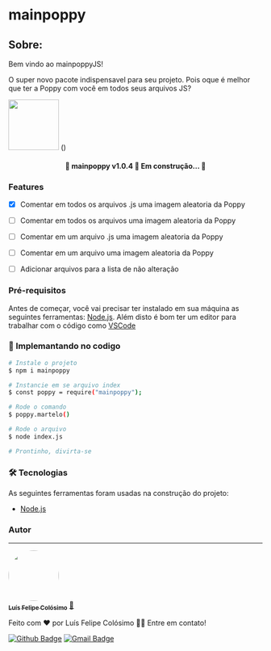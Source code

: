 # mainpoppy


## Sobre:
<p align="center">

Bem vindo ao mainpoppyJS!

O super novo pacote indispensavel para seu projeto.
Pois oque é melhor que ter a Poppy com você em todos seus arquivos JS?
</p>

 <img src="https://img.shields.io/static/v1?label=npm&message=1.0.5&color=red" width="100px;" alt=""/>
()

<h4 align="center"> 
	🚧  mainpoppy v1.0.4 🔨 Em construção...  🚧
</h4>


### Features

- [x] Comentar em todos os arquivos .js uma imagem aleatoria da Poppy
- [ ] Comentar em todos os arquivos uma imagem aleatoria da Poppy
- [ ] Comentar em um arquivo .js uma imagem aleatoria da Poppy
- [ ] Comentar em um arquivo uma imagem aleatoria da Poppy
- [ ] Adicionar arquivos para a lista de não alteração


### Pré-requisitos

Antes de começar, você vai precisar ter instalado em sua máquina as seguintes ferramentas:
[Node.js](https://nodejs.org/). 
Além disto é bom ter um editor para trabalhar com o código como [VSCode](https://code.visualstudio.com/)

### 🎲 Implemantando no codigo

```bash
# Instale o projeto
$ npm i mainpoppy

# Instancie em se arquivo index
$ const poppy = require("mainpoppy");

# Rode o comando
$ poppy.martelo()

# Rode o arquivo
$ node index.js

# Prontinho, divirta-se
```

### 🛠 Tecnologias

As seguintes ferramentas foram usadas na construção do projeto:

- [Node.js](https://nodejs.org/en/)



### Autor
---

<a href="https://luisfelipecolosimo.com.br">
 <img style="border-radius: 50%;" src="https://luisfelipecolosimo.com.br/assets/images/profile.png" width="100px;" alt=""/>
 <br />
 <sub><b>Luís Felipe Colósimo</b></sub></a> <a href="https://luisfelipecolosimo.com.br" title="Rocketseat">🚀</a>


Feito com ❤️ por Luís Felipe Colósimo 👋🏽 Entre em contato!

[![Github Badge](https://img.shields.io/badge/-bysla-1ca0f1?style=flat-square&labelColor=1ca0f1&logo=github&logoColor=white&link=https://github.com/bysla)](https://github.com/bysla) 
[![Gmail Badge](https://img.shields.io/badge/-luisfelipecolosimo@gmail.com-c14438?style=flat-square&logo=Gmail&logoColor=white&link=mailto:luisfelipecolosimoo@gmail.com)](mailto:luisfelipecolosimo@gmail.com)

